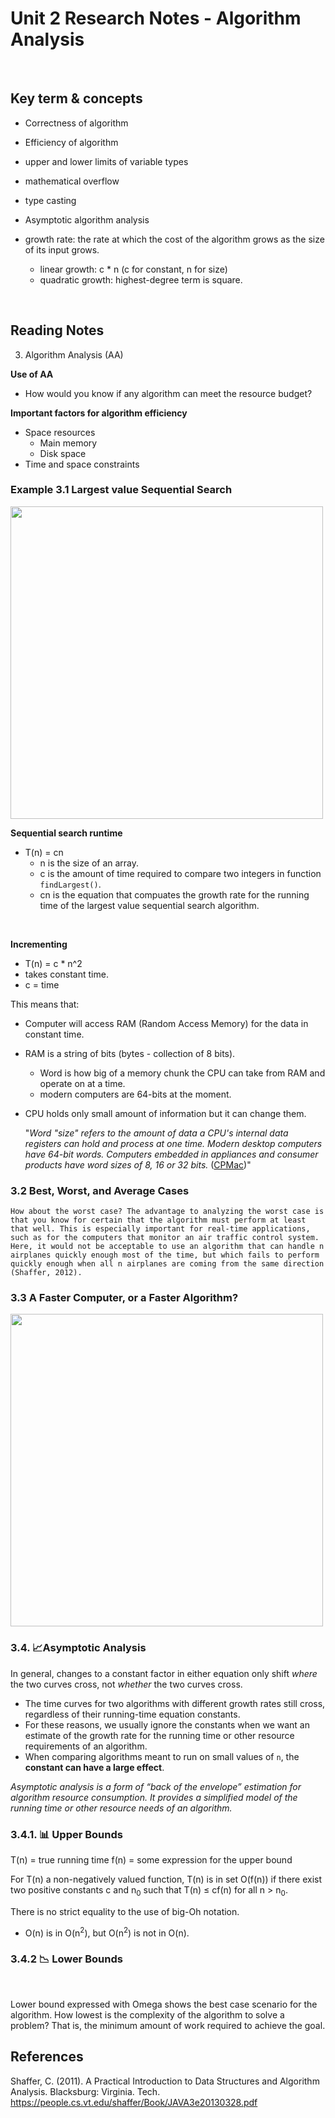 # Unit 2 Research Notes - Algorithm Analysis

<br>

## Key term & concepts

  - Correctness of algorithm
  - Efficiency of algorithm

  - upper and lower limits of variable types
  - mathematical overflow
  - type casting

  - Asymptotic algorithm analysis
  - growth rate: the rate at which the cost of the algorithm grows as the size of its input grows. 
    - linear growth: c * n (c for constant, n for size)
    - quadratic growth: highest-degree term is square.

<br>

## Reading Notes

3. Algorithm Analysis (AA)

**Use of AA**

- How would you know if any algorithm can meet the resource budget?

**Important factors for algorithm efficiency**

- Space resources
  - Main memory 
  - Disk space
- Time and space constraints

### Example 3.1 Largest value Sequential Search

<img src="https://raw.githubusercontent.com/Coding-Forest/UoP-2021-3303-09-Data-Structures/main/images/Algorithm%20Analysis%20-%20Sequential%20Search%20ver1.png" width=500 />

**Sequential search runtime**

- T(n) = cn
  - n is the size of an array. 
  - c is the amount of time required to compare two integers in function `findLargest()`.
  - cn is the equation that compuates the growth rate for the running time of the largest value sequential search algorithm.

<br>

**Incrementing**

- T(n) = c * n^2
- takes constant time. 
- c = time

This means that: 
  - Computer will access RAM (Random Access Memory) for the data in constant time.
  - RAM is a string of bits (bytes - collection of 8 bits).
    - Word is how big of a memory chunk the CPU can take from RAM and operate on at a time. 
    - modern computers are 64-bits at the moment. 
  - CPU holds only small amount of information but it can change them. 

    "*Word "size" refers to the amount of data a CPU's internal data registers can hold and process at one time. Modern desktop computers have 64-bit words. Computers embedded in appliances and consumer products have word sizes of 8, 16 or 32 bits.* ([CPMac](https://www.pcmag.com/encyclopedia/term/word#:~:text=Word%20%22size%22%20refers%20to%20the,8%2C%2016%20or%2032%20bits.))"

### 3.2 Best, Worst, and Average Cases

    How about the worst case? The advantage to analyzing the worst case is that you know for certain that the algorithm must perform at least that well. This is especially important for real-time applications, such as for the computers that monitor an air traffic control system. Here, it would not be acceptable to use an algorithm that can handle n airplanes quickly enough most of the time, but which fails to perform quickly enough when all n airplanes are coming from the same direction (Shaffer, 2012).


### 3.3 A Faster Computer, or a Faster Algorithm?

<img src="https://raw.githubusercontent.com/Coding-Forest/UoP-2021-3303-09-Data-Structures/main/images/unit2%20runtime%20comparison.png" width=500 />

### 3.4. 📈Asymptotic Analysis

In general, changes to a constant factor in either equation only shift *where* the two curves cross, not *whether* the two curves cross.
- The time curves for two algorithms with different growth rates still cross, regardless of their running-time equation constants.
- For these reasons, we usually ignore the constants when we want an estimate of the growth rate for the running time or other resource requirements of an algorithm.
- When comparing algorithms meant to run on small values of `n`, the **constant can have a large effect**.

*Asymptotic analysis is a form of “back of the envelope” estimation for algorithm resource consumption. It provides a simplified model of the running time or other resource needs of an algorithm.*

### 3.4.1. 📊 Upper Bounds

T(n) = true running time
f(n) = some expression for the upper bound

For T(n) a non-negatively valued function, T(n) is in set O(f(n))  if there exist two positive constants c and n<sub>0</sub> such that T(n) ≤ cf(n) for all n > n<sub>0</sub>.

There is no strict equality to the use of big-Oh notation. 
- O(n) is in O(n<sup>2</sup>), but O(n<sup>2</sup>) is not in O(n).

### 3.4.2 📉 Lower Bounds

<br>

Lower bound expressed with Omega shows the best case scenario for the algorithm.
How lowest is the complexity of the algorithm to solve a problem? That is, the minimum amount of work required to achieve the goal. 



## References
Shaffer, C. (2011). A Practical Introduction to Data Structures and Algorithm Analysis. Blacksburg: Virginia. Tech. https://people.cs.vt.edu/shaffer/Book/JAVA3e20130328.pdf
